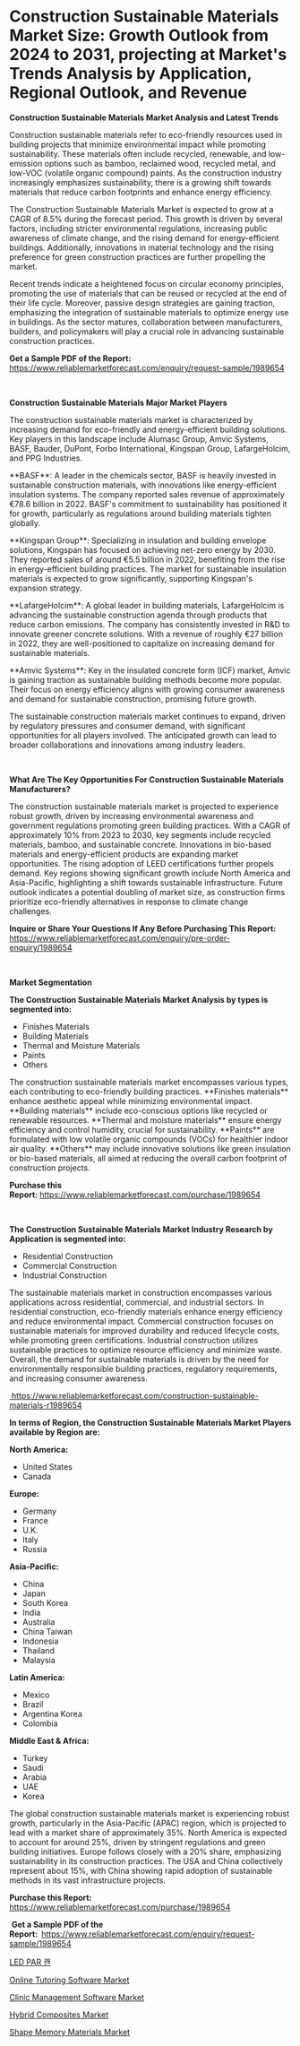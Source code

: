 <p><h1>Construction Sustainable Materials Market Size: Growth Outlook from 2024 to 2031, projecting at Market's Trends Analysis by Application, Regional Outlook, and Revenue</h1></p><p><strong>Construction Sustainable Materials Market Analysis and Latest Trends</strong></p>
<p><p>Construction sustainable materials refer to eco-friendly resources used in building projects that minimize environmental impact while promoting sustainability. These materials often include recycled, renewable, and low-emission options such as bamboo, reclaimed wood, recycled metal, and low-VOC (volatile organic compound) paints. As the construction industry increasingly emphasizes sustainability, there is a growing shift towards materials that reduce carbon footprints and enhance energy efficiency.</p><p>The Construction Sustainable Materials Market is expected to grow at a CAGR of 8.5% during the forecast period. This growth is driven by several factors, including stricter environmental regulations, increasing public awareness of climate change, and the rising demand for energy-efficient buildings. Additionally, innovations in material technology and the rising preference for green construction practices are further propelling the market. </p><p>Recent trends indicate a heightened focus on circular economy principles, promoting the use of materials that can be reused or recycled at the end of their life cycle. Moreover, passive design strategies are gaining traction, emphasizing the integration of sustainable materials to optimize energy use in buildings. As the sector matures, collaboration between manufacturers, builders, and policymakers will play a crucial role in advancing sustainable construction practices.</p></p>
<p><strong>Get a Sample PDF of the Report:&nbsp;</strong> <a href="https://www.reliablemarketforecast.com/enquiry/request-sample/1989654?utm_campaign=1080&utm_medium=2&utm_source=Github&utm_content=ia&utm_term=15112024&utm_id=construction-sustainable-materials">https://www.reliablemarketforecast.com/enquiry/request-sample/1989654</a></p>
<p>&nbsp;</p>
<p><strong>Construction Sustainable Materials Major Market Players</strong></p>
<p><p>The construction sustainable materials market is characterized by increasing demand for eco-friendly and energy-efficient building solutions. Key players in this landscape include Alumasc Group, Amvic Systems, BASF, Bauder, DuPont, Forbo International, Kingspan Group, LafargeHolcim, and PPG Industries.</p><p>**BASF**: A leader in the chemicals sector, BASF is heavily invested in sustainable construction materials, with innovations like energy-efficient insulation systems. The company reported sales revenue of approximately €78.6 billion in 2022. BASF's commitment to sustainability has positioned it for growth, particularly as regulations around building materials tighten globally.</p><p>**Kingspan Group**: Specializing in insulation and building envelope solutions, Kingspan has focused on achieving net-zero energy by 2030. They reported sales of around €5.5 billion in 2022, benefiting from the rise in energy-efficient building practices. The market for sustainable insulation materials is expected to grow significantly, supporting Kingspan's expansion strategy.</p><p>**LafargeHolcim**: A global leader in building materials, LafargeHolcim is advancing the sustainable construction agenda through products that reduce carbon emissions. The company has consistently invested in R&D to innovate greener concrete solutions. With a revenue of roughly €27 billion in 2022, they are well-positioned to capitalize on increasing demand for sustainable materials.</p><p>**Amvic Systems**: Key in the insulated concrete form (ICF) market, Amvic is gaining traction as sustainable building methods become more popular. Their focus on energy efficiency aligns with growing consumer awareness and demand for sustainable construction, promising future growth.</p><p>The sustainable construction materials market continues to expand, driven by regulatory pressures and consumer demand, with significant opportunities for all players involved. The anticipated growth can lead to broader collaborations and innovations among industry leaders.</p></p>
<p>&nbsp;</p>
<p><strong>What Are The Key Opportunities For Construction Sustainable Materials Manufacturers?</strong></p>
<p><p>The construction sustainable materials market is projected to experience robust growth, driven by increasing environmental awareness and government regulations promoting green building practices. With a CAGR of approximately 10% from 2023 to 2030, key segments include recycled materials, bamboo, and sustainable concrete. Innovations in bio-based materials and energy-efficient products are expanding market opportunities. The rising adoption of LEED certifications further propels demand. Key regions showing significant growth include North America and Asia-Pacific, highlighting a shift towards sustainable infrastructure. Future outlook indicates a potential doubling of market size, as construction firms prioritize eco-friendly alternatives in response to climate change challenges.</p></p>
<p><strong>Inquire or Share Your Questions If Any Before Purchasing This Report:</strong> <a href="https://www.reliablemarketforecast.com/enquiry/pre-order-enquiry/1989654?utm_campaign=1080&utm_medium=2&utm_source=Github&utm_content=ia&utm_term=15112024&utm_id=construction-sustainable-materials">https://www.reliablemarketforecast.com/enquiry/pre-order-enquiry/1989654</a></p>
<p>&nbsp;</p>
<p><strong>Market Segmentation</strong></p>
<p><strong>The Construction Sustainable Materials Market Analysis by types is segmented into:</strong></p>
<p><ul><li>Finishes Materials</li><li>Building Materials</li><li>Thermal and Moisture Materials</li><li>Paints</li><li>Others</li></ul></p>
<p><p>The construction sustainable materials market encompasses various types, each contributing to eco-friendly building practices. **Finishes materials** enhance aesthetic appeal while minimizing environmental impact. **Building materials** include eco-conscious options like recycled or renewable resources. **Thermal and moisture materials** ensure energy efficiency and control humidity, crucial for sustainability. **Paints** are formulated with low volatile organic compounds (VOCs) for healthier indoor air quality. **Others** may include innovative solutions like green insulation or bio-based materials, all aimed at reducing the overall carbon footprint of construction projects.</p></p>
<p><strong>Purchase this Report:&nbsp;</strong><a href="https://www.reliablemarketforecast.com/purchase/1989654?utm_campaign=1080&utm_medium=2&utm_source=Github&utm_content=ia&utm_term=15112024&utm_id=construction-sustainable-materials">https://www.reliablemarketforecast.com/purchase/1989654</a></p>
<p>&nbsp;</p>
<p><strong>The Construction Sustainable Materials Market Industry Research by Application is segmented into:</strong></p>
<p><ul><li>Residential Construction</li><li>Commercial Construction</li><li>Industrial Construction</li></ul></p>
<p><p>The sustainable materials market in construction encompasses various applications across residential, commercial, and industrial sectors. In residential construction, eco-friendly materials enhance energy efficiency and reduce environmental impact. Commercial construction focuses on sustainable materials for improved durability and reduced lifecycle costs, while promoting green certifications. Industrial construction utilizes sustainable practices to optimize resource efficiency and minimize waste. Overall, the demand for sustainable materials is driven by the need for environmentally responsible building practices, regulatory requirements, and increasing consumer awareness.</p></p>
<p><a href="https://www.reliablemarketforecast.com/construction-sustainable-materials-r1989654?utm_campaign=1080&utm_medium=2&utm_source=Github&utm_content=ia&utm_term=15112024&utm_id=construction-sustainable-materials">&nbsp;https://www.reliablemarketforecast.com/construction-sustainable-materials-r1989654</a></p>
<p><strong>In terms of Region, the Construction Sustainable Materials Market Players available by Region are:</strong></p>
<p>
    <p> <strong> North America: </strong>
        <ul>
            <li>United States</li>
            <li>Canada</li>
        </ul>
        </p> 
    <p> <strong> Europe: </strong>
        <ul>
            <li>Germany</li>
            <li>France</li>
            <li>U.K.</li>
            <li>Italy</li>
            <li>Russia</li>
        </ul>
        </p> 
    <p> <strong> Asia-Pacific: </strong>
        <ul>
            <li>China</li>
            <li>Japan</li>
            <li>South Korea</li>
            <li>India</li>
            <li>Australia</li>
            <li>China Taiwan</li>
            <li>Indonesia</li>
            <li>Thailand</li>
            <li>Malaysia</li>
        </ul>
        </p> 
    <p> <strong> Latin America: </strong>
        <ul>
            <li>Mexico</li>
            <li>Brazil</li>
            <li>Argentina Korea</li>
            <li>Colombia</li>
        </ul>
        </p> 
    <p> <strong> Middle East & Africa: </strong>
        <ul>
            <li>Turkey</li>
            <li>Saudi</li>
            <li>Arabia</li>
            <li>UAE</li>
            <li>Korea</li>
        </ul>
    </p>
    </p>
<p><p>The global construction sustainable materials market is experiencing robust growth, particularly in the Asia-Pacific (APAC) region, which is projected to lead with a market share of approximately 35%. North America is expected to account for around 25%, driven by stringent regulations and green building initiatives. Europe follows closely with a 20% share, emphasizing sustainability in its construction practices. The USA and China collectively represent about 15%, with China showing rapid adoption of sustainable methods in its vast infrastructure projects.</p></p>
<p><strong>Purchase this Report: </strong><a href="https://www.reliablemarketforecast.com/purchase/1989654?utm_campaign=1080&utm_medium=2&utm_source=Github&utm_content=ia&utm_term=15112024&utm_id=construction-sustainable-materials">https://www.reliablemarketforecast.com/purchase/1989654</a></p>
<p>&nbsp;<strong>Get a Sample PDF of the Report:&nbsp;&nbsp;</strong><a href="https://www.reliablemarketforecast.com/enquiry/request-sample/1989654?utm_campaign=1080&utm_medium=2&utm_source=Github&utm_content=ia&utm_term=15112024&utm_id=construction-sustainable-materials">https://www.reliablemarketforecast.com/enquiry/request-sample/1989654</a></p>
<p><strong></strong></p>
<p><p><a href="https://github.com/sougarounis/Market-Research-Report-List-6/blob/main/923876824303.md?utm_campaign=1080&utm_medium=2&utm_source=Github&utm_content=ia&utm_term=15112024&utm_id=construction-sustainable-materials">LED PAR 캔</a></p><p><a href="https://issuu.com/reportprime-2/docs/online-tutoring-software-market-siz_be985450eeb460?utm_campaign=1080&utm_medium=2&utm_source=Github&utm_content=ia&utm_term=15112024&utm_id=construction-sustainable-materials">Online Tutoring Software Market</a></p><p><a href="https://issuu.com/reportprime-2/docs/clinic-management-software-market-s_a2baccd043a36c?utm_campaign=1080&utm_medium=2&utm_source=Github&utm_content=ia&utm_term=15112024&utm_id=construction-sustainable-materials">Clinic Management Software Market</a></p><p><a href="https://www.linkedin.com/pulse/hybrid-composites-market-size-growth-trends-statistics-y64dc?utm_campaign=1080&utm_medium=2&utm_source=Github&utm_content=ia&utm_term=15112024&utm_id=construction-sustainable-materials">Hybrid Composites Market</a></p><p><a href="https://www.linkedin.com/pulse/shape-memory-materials-industry-sector-new-technologies-0zo3c?utm_campaign=1080&utm_medium=2&utm_source=Github&utm_content=ia&utm_term=15112024&utm_id=construction-sustainable-materials">Shape Memory Materials Market</a></p></p>
